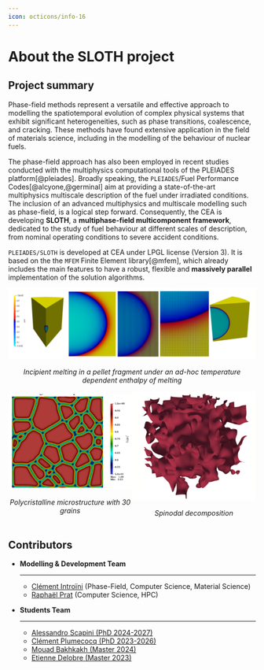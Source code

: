 ```yaml
---
icon: octicons/info-16
---
```


# About the SLOTH project

## Project summary

Phase-field methods represent a versatile and effective approach to modelling the spatiotemporal evolution of complex physical systems that exhibit significant heterogeneities, such as phase transitions, coalescence, and cracking. These methods have found extensive application in the field of materials science, including in the modelling of the behaviour of nuclear fuels. 

The phase-field approach has also been employed in recent studies conducted with the multiphysics computational tools of the PLEIADES platform[@pleiades]. Broadly speaking, the `PLEIADES`/Fuel Performance Codes[@alcyone,@germinal] aim at providing a state-of-the-art multiphysics multiscale description of the fuel under irradiated conditions. The inclusion of an advanced multiphysics and multiscale modelling such as phase-field, is a logical step forward.
Consequently, the CEA is developing **SLOTH**, a **multiphase-field multicomponent framework**, dedicated to the study of fuel behaviour at different scales of description, from nominal operating conditions to severe accident conditions. 

`PLEIADES/SLOTH` is developed at CEA under LPGL license (Version 3). It is based on the the `MFEM` Finite Element library[@mfem], which already includes the main features to have a robust, flexible and **massively parallel** implementation of the solution algorithms.

<div style="display: flex; justify-content: space-around; align-items: center;">

  <div style="text-align: center;">
    <img src="img/fig1.png" alt="Figure 1" style="width: 600px;">
    <p><em>Incipient melting in a pellet fragment under an ad-hoc temperature dependent enthalpy of melting</em></p>
  </div>

</div>

 

<div style="display: flex; justify-content: space-around; align-items: center;">

  <div style="text-align: center;">
    <img src="img/fig2.png" alt="Figure 2" style="width: 300px;">
    <p><em>Polycristalline microstructure with 30 grains</em></p>
  </div>

  <div style="text-align: center;">
    <img src="img/fig3.png" alt="Figure 3" style="width: 300px;">
    <p><em>Spinodal decomposition</em></p>
  </div>

</div>

## Contributors

<div class="grid cards" markdown>


-   __Modelling & Development Team__
  
    ---    
    - [Clément Introïni](https://www.researchgate.net/profile/Clement-Introini) (Phase-Field, Computer Science, Material Science)
    - [Raphaël Prat]() (Computer Science, HPC)



-   __Students Team__

    ---
    - [Alessandro Scapini (PhD 2024-2027)]()
    - [Clément Plumecocq (PhD 2023-2026)]()
    - [Mouad Bakhkakh (Master 2024)]()
    - [Etienne Delobre (Master 2023)]()
  
</div>

<!-- 
## License
The code is developed under [GNU LESSER GENERAL PUBLIC LICENSE Version 3](https://github.com/Collab4Sloth/SLOTH?tab=LGPL-3.0-1-ov-file) -->

<!-- ## Contact
If you have any questions, comments, suggestions or want to report a bug, please feel free to open an issue or discussion on [Github](https://github.com/Collab4Sloth/SLOTH).  -->
